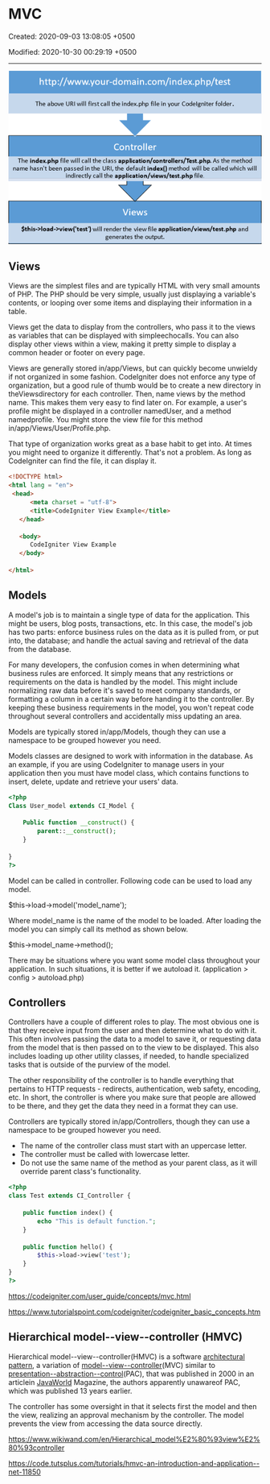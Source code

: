 # MVC

Created: 2020-09-03 13:08:05 +0500

Modified: 2020-10-30 00:29:19 +0500

---

![Flow Chart](media/CodeIgniter_MVC-image1.png)

## Views

Views are the simplest files and are typically HTML with very small amounts of PHP. The PHP should be very simple, usually just displaying a variable's contents, or looping over some items and displaying their information in a table.

Views get the data to display from the controllers, who pass it to the views as variables that can be displayed with simpleechocalls. You can also display other views within a view, making it pretty simple to display a common header or footer on every page.

Views are generally stored in/app/Views, but can quickly become unwieldy if not organized in some fashion. CodeIgniter does not enforce any type of organization, but a good rule of thumb would be to create a new directory in theViewsdirectory for each controller. Then, name views by the method name. This makes them very easy to find later on. For example, a user's profile might be displayed in a controller namedUser, and a method namedprofile. You might store the view file for this method in/app/Views/User/Profile.php.

That type of organization works great as a base habit to get into. At times you might need to organize it differently. That's not a problem. As long as CodeIgniter can find the file, it can display it.

```html
<!DOCTYPE html>
<html lang = "en">
 <head>
      <meta charset = "utf-8">
      <title>CodeIgniter View Example</title>
   </head>

   <body>
      CodeIgniter View Example
   </body>

</html>
```

## Models

A model's job is to maintain a single type of data for the application. This might be users, blog posts, transactions, etc. In this case, the model's job has two parts: enforce business rules on the data as it is pulled from, or put into, the database; and handle the actual saving and retrieval of the data from the database.

For many developers, the confusion comes in when determining what business rules are enforced. It simply means that any restrictions or requirements on the data is handled by the model. This might include normalizing raw data before it's saved to meet company standards, or formatting a column in a certain way before handing it to the controller. By keeping these business requirements in the model, you won't repeat code throughout several controllers and accidentally miss updating an area.

Models are typically stored in/app/Models, though they can use a namespace to be grouped however you need.

Models classes are designed to work with information in the database. As an example, if you are using CodeIgniter to manage users in your application then you must have model class, which contains functions to insert, delete, update and retrieve your users' data.

```php
<?php
Class User_model extends CI_Model {

    Public function __construct() {
        parent::__construct();
    }

}
?>
```

Model can be called in controller. Following code can be used to load any model.

$this->load->model('model_name');

Where model_name is the name of the model to be loaded. After loading the model you can simply call its method as shown below.

$this->model_name->method();

There may be situations where you want some model class throughout your application. In such situations, it is better if we autoload it. (application > config > autoload.php)

## Controllers

Controllers have a couple of different roles to play. The most obvious one is that they receive input from the user and then determine what to do with it. This often involves passing the data to a model to save it, or requesting data from the model that is then passed on to the view to be displayed. This also includes loading up other utility classes, if needed, to handle specialized tasks that is outside of the purview of the model.

The other responsibility of the controller is to handle everything that pertains to HTTP requests - redirects, authentication, web safety, encoding, etc. In short, the controller is where you make sure that people are allowed to be there, and they get the data they need in a format they can use.

Controllers are typically stored in/app/Controllers, though they can use a namespace to be grouped however you need.

- The name of the controller class must start with an uppercase letter.
- The controller must be called with lowercase letter.
- Do not use the same name of the method as your parent class, as it will override parent class's functionality.

```php
<?php
class Test extends CI_Controller {

    public function index() {
        echo "This is default function.";
    }

    public function hello() {
        $this->load->view('test');
    }
}
?>
```

<https://codeigniter.com/user_guide/concepts/mvc.html>

<https://www.tutorialspoint.com/codeigniter/codeigniter_basic_concepts.htm>

## Hierarchical model--view--controller (HMVC)

Hierarchical model--view--controller(HMVC) is a software [architectural pattern](https://www.wikiwand.com/en/Architectural_pattern), a variation of [model--view--controller](https://www.wikiwand.com/en/Model%E2%80%93view%E2%80%93controller)(MVC) similar to [presentation--abstraction--control](https://www.wikiwand.com/en/Presentation%E2%80%93abstraction%E2%80%93control)(PAC), that was published in 2000 in an articlein [JavaWorld](https://www.wikiwand.com/en/JavaWorld) Magazine, the authors apparently unawareof PAC, which was published 13 years earlier.

The controller has some oversight in that it selects first the model and then the view, realizing an approval mechanism by the controller. The model prevents the view from accessing the data source directly.

<https://www.wikiwand.com/en/Hierarchical_model%E2%80%93view%E2%80%93controller>

<https://code.tutsplus.com/tutorials/hmvc-an-introduction-and-application--net-11850>
